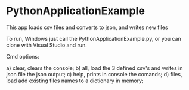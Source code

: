 # PythonApplicationExample
This app loads csv files and converts to json, and writes new files

To run, Windows just call the PythonApplicationExample.py, or you can clone with Visual Studio and run.

Cmd options:

a) clear, clears the console;
b) all, load the 3 defined csv's and writes in json file the json output;
c) help, prints in console the comands;
d) files, load add existing files names to a dictionary in memory;
